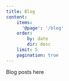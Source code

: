 ```yaml
---
title: Blog
content:
    items:
      '@page': '/blog'
    order:
        by: date
        dir: desc
    limit: 5
    pagination: true
---
```


Blog posts here